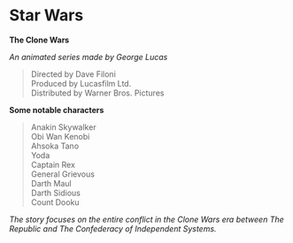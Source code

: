 # Star Wars
**The Clone Wars**

*An animated series made by George Lucas*

>Directed by Dave Filoni </br>
>Produced by Lucasfilm Ltd. </br>
>Distributed by Warner Bros. Pictures

**Some notable characters**
>Anakin Skywalker </br>
>Obi Wan Kenobi </br>
>Ahsoka Tano </br>
>Yoda </br>
>Captain Rex </br>
>General Grievous </br>
>Darth Maul </br>
>Darth Sidious </br>
>Count Dooku </br>

*The story focuses on the entire conflict in the Clone Wars era between The Republic and The Confederacy of Independent Systems.*
